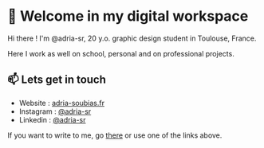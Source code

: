 # 👋 Welcome in my digital workspace #

Hi there ! I'm @adria-sr, 20 y.o. graphic design student in Toulouse, France.

Here I work as well on school, personal and on professional projects.

## 📫 Lets get in touch ##

- Website : [adria-soubias.fr](https://adria-soubias.fr "My portfolio")
- Instagram : [@adria-sr](https://www.instagram.com/adria_sr/ "My Instagram page")
- Linkedin : [@adria-sr](https://www.linkedin.com/in/adria-soubias/ "My Linkedin profile")

If you want to write to me, go [there](https://adria-soubias.fr/contact.html "Contact") or use one of the links above.

<!---
adria-sr/adria-sr is a ✨ special ✨ repository because its `README.md` (this file) appears on your GitHub profile.
You can click the Preview link to take a look at your changes.
--->
 
